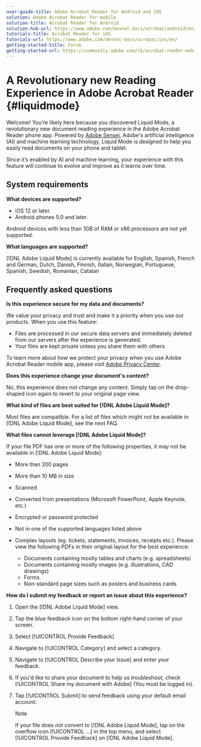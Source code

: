 ```yaml
---
user-guide-title: Adobe Acrobat Reader for Android and iOS
solution: Adobe Acrobat Reader for mobile
solution-title: Acrobat Reader for Android
solution-hub-url: https://www.adobe.com/devnet-docs/acrobat/android/en/
tutorials-title: Acrobat Reader for iOS
tutorials-url: https://www.adobe.com/devnet-docs/acrobat/ios/en/
getting-started-title: Forum
getting-started-url: https://community.adobe.com/t5/acrobat-reader-mobile/bd-p/acrobat-reader-mobile?page=1&sort=latest_replies&filter=all
---
```


# A Revolutionary new Reading Experience in Adobe Acrobat Reader {#liquidmode}

Welcome! You’re likely here because you discovered Liquid Mode, a revolutionary new document reading experience in the Adobe Acrobat Reader phone app. Powered by [Adobe Sensei](https://www.adobe.com/sensei.html), Adobe's artificial intelligence (AI) and machine learning technology, Liquid Mode is designed to help you easily read documents on your phone and tablet.

Since it’s enabled by AI and machine learning, your experience with this feature will continue to evolve and improve as it learns over time.

## System requirements

**What devices are supported?**

* iOS 12 or later.
* Android phones 5.0 and later. 

Android devices with less than 1GB of RAM or x86 processors are not yet supported.

**What languages are supported?**

[!DNL Adobe Liquid Mode] is currently available for English, Spanish, French and German, Dutch, Danish, Finnish, Italian, Norwegian, Portuguese, Spanish, Swedish, Romanian, Catalan

## Frequently asked questions

**Is this experience secure for my data and documents?**

We value your privacy and trust and make it a priority when you use our products. When you use this feature:

* Files are processed in our secure data servers and immediately deleted from our servers after the experience is generated.
* Your files are kept private unless you share them with others.

To learn more about how we protect your privacy when you use Adobe Acrobat Reader mobile app, please visit [Adobe Privacy Center](https://www.adobe.com/privacy.html).

**Does this experience change your document's content?**

No, this experience does not change any content. Simply tap on the drop-shaped icon again to revert to your original page view.

**What kind of files are best suited for [!DNL Adobe Liquid Mode]?**

Most files are compatible. For a list of files which might not be available in [!DNL Adobe Liquid Mode], see the next FAQ. 

**What files cannot leverage [!DNL Adobe Liquid Mode]?**

If your file PDF has one or more of the following properties, it may not be available in [!DNL Adobe Liquid Mode]:

* More than 200 pages
* More than 10 MB in size
* Scanned
* Converted from presentations (Microsoft PowerPoint, Apple Keynote, etc.)
* Encrypted or password protected
* Not in one of the supported languages listed above
* Complex layouts (eg. tickets, statements, invoices, receipts etc.). Please view the following PDFs in their original layout for the best experience:

    * Documents containing mostly tables and charts (e.g. spreadsheets)
    * Documents containing mostly images (e.g. illustrations, CAD drawings)
    * Forms
    * Non-standard page sizes such as posters and business cards

**How do I submit my feedback or report an issue about this experience?**

1. Open the [!DNL Adobe Liquid Mode] view.
1. Tap the blue feedback icon on the bottom right-hand corner of your screen.
1. Select [!UICONTROL Provide Feedback]
1. Navigate to [!UICONTROL Category] and select a category.
1. Navigate to [!UICONTROL Describe your Issue] and enter your feedback.
1. If you'd like to share your document to help us troubleshoot, check [!UICONTROL Share my document with Adobe] (You must be logged in).
1. Tap [!UICONTROL Submit]  to send feedback using your default email account.

   >[!NOTE]
   >
   >If your file does not convert to [!DNL Adobe Liquid Mode], tap on the overflow icon [!UICONTROL ...] in the top menu, and select [!UICONTROL Provide Feedback] on [!DNL Adobe Liquid Mode].
